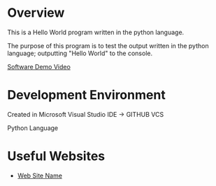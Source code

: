 # Overview

This is a Hello World program written in the python language.

The purpose of this program is to test the output written in the python language; outputting "Hello World" to the console.

[Software Demo Video](https://youtu.be/Vuqg9tYuphs)

# Development Environment

Created in Microsoft Visual Studio IDE -> GITHUB VCS

Python Language

# Useful Websites

* [Web Site Name](https://www.python.org/doc/)